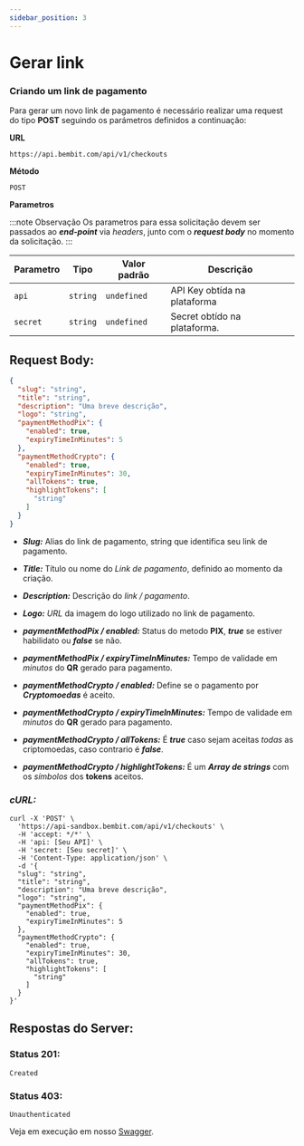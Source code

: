 ```yaml
---
sidebar_position: 3
---
```


# Gerar link

### Criando um link de pagamento

Para gerar um novo link de pagamento é necessário realizar uma request do tipo **POST** seguindo os parámetros definidos a continuação:

**URL**

```
https://api.bembit.com/api/v1/checkouts
```

**Método**

```
POST
```

**Parametros**

:::note Observação
Os parametros para essa solicitação devem ser passados ao ***end-point*** via *headers*, junto com o ***request body*** no momento da solicitação.
:::

| Parametro | Tipo | Valor padrão | Descrição |
| --------- | ---- | ------------ | --------- |
| `api` | `string` | `undefined` | API Key obtída na plataforma |
| `secret` | `string` | `undefined` | Secret obtído na plataforma. |


## **Request Body:**
```json
{
  "slug": "string",
  "title": "string",
  "description": "Uma breve descrição",
  "logo": "string",
  "paymentMethodPix": {
    "enabled": true,
    "expiryTimeInMinutes": 5
  },
  "paymentMethodCrypto": {
    "enabled": true,
    "expiryTimeInMinutes": 30,
    "allTokens": true,
    "highlightTokens": [
      "string"
    ]
  }
}
```

- **_Slug:_** Alias do link de pagamento, string que identifica seu link de pagamento.
- **_Title:_** Título ou nome do _Link de pagamento_, definido ao momento da criação.
- **_Description:_** Descrição do *link / pagamento*.
- **_Logo:_** *URL* da imagem do logo utilizado no link de pagamento.

- **_paymentMethodPix / enabled:_** Status do metodo **PIX**, ***true*** se estiver habilidato ou ***false*** se não.
- **_paymentMethodPix / expiryTimeInMinutes:_** Tempo de validade em *minutos* do **QR** gerado para pagamento.

- **_paymentMethodCrypto / enabled:_** Define se o pagamento por ***Cryptomoedas*** é aceito.
- **_paymentMethodCrypto / expiryTimeInMinutes:_** Tempo de validade em *minutos* do **QR** gerado para pagamento.
- **_paymentMethodCrypto / allTokens:_** É ***true*** caso sejam aceitas *todas* as criptomoedas, caso contrario é ***false***.
- **_paymentMethodCrypto / highlightTokens:_** É um ***Array de strings*** com os *símbolos* dos **tokens** aceitos.

### ***cURL:***

```cURL
curl -X 'POST' \
  'https://api-sandbox.bembit.com/api/v1/checkouts' \
  -H 'accept: */*' \
  -H 'api: [Seu API]' \
  -H 'secret: [Seu secret]' \
  -H 'Content-Type: application/json' \
  -d '{
  "slug": "string",
  "title": "string",
  "description": "Uma breve descrição",
  "logo": "string",
  "paymentMethodPix": {
    "enabled": true,
    "expiryTimeInMinutes": 5
  },
  "paymentMethodCrypto": {
    "enabled": true,
    "expiryTimeInMinutes": 30,
    "allTokens": true,
    "highlightTokens": [
      "string"
    ]
  }
}'
```

## Respostas do Server:

### Status 201:

    Created

### Status 403:

    Unauthenticated

Veja em execução em nosso [Swagger](https://api.bembit.com/docs/#/Checkouts/post_checkouts).